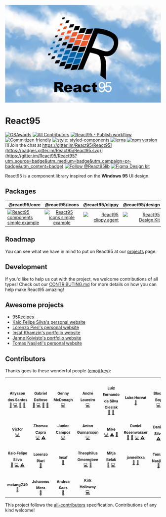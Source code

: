 ![React95 Logo](packages/design/logo/React95-clouds.png)

# React95

[![OSAwards](https://img.shields.io/badge/osawards-Fun%20side%20project%20of%20the%20year-brightgreen.svg)](https://twitter.com/ReactAmsterdam/status/1116707269956251648)
[![All Contributors](https://img.shields.io/badge/all_contributors-4-orange.svg?style=flat-square)](#contributors)
[![React95 - Publish workflow](https://github.com/React95/React95/workflows/React95%20-%20Publish%20workflow/badge.svg)](https://github.com/React95/React95/actions)
[![Commitizen friendly](https://img.shields.io/badge/commitizen-friendly-brightgreen.svg)](http://commitizen.github.io/cz-cli/)
[![style: styled-components](https://img.shields.io/badge/style-%F0%9F%92%85%20styled--components-orange.svg?colorB=daa357&colorA=db748e)](https://github.com/styled-components/styled-components)
[![lerna](https://img.shields.io/badge/maintained%20with-lerna-cc00ff.svg)](https://lerna.js.org/)
[![npm version](https://badge.fury.io/js/%40react95%2Fcore.svg)](https://www.npmjs.com/package/@react95/core)
[![Join the chat at https://gitter.im/React95/React95](https://badges.gitter.im/React95/React95.svg)](https://gitter.im/React95/React95?utm_source=badge&utm_medium=badge&utm_campaign=pr-badge&utm_content=badge)
[![Follow @React95lib](https://img.shields.io/twitter/follow/React95lib)](https://twitter.com/intent/follow?screen_name=React95lib)
[![Figma Design kit](https://img.shields.io/badge/Figma-Design%20kit-blueviolet)](https://www.figma.com/file/2cbigNitjcruBDZT12ixIq/React95-Design-Kit)

React95 is a component library inspired on the **Windows 95** UI design.

## Packages

|  @react95/core                                                                                                                                                                                                                                              |                                                                                                                @react95/icons                                                                                                                 |                                                                                                                                                                                                                 @react95/clippy |                                                                                                                                                                                                                @react95/design |
| :---------------------------------------------------------------------------------------------------------------------------------------------------------------------------------------------------------------------------------------------------------- | :-------------------------------------------------------------------------------------------------------------------------------------------------------------------------------------------------------------------------------------------: | ------------------------------------------------------------------------------------------------------------------------------------------------------------------------------------------------------------------------------: | -----------------------------------------------------------------------------------------------------------------------------------------------------------------------------------------------------------------------------: |
| [<img height="120" alt="React95 components simple example" title="React95 components simple example" src="https://raw.githubusercontent.com/React95/React95/master/assets/components.png" />](https://github.com/React95/React95/tree/master/packages/core) | [<img height="120" alt="React95 icons simple example" title="React95 icons simple example" src="https://raw.githubusercontent.com/React95/React95/master/assets/icons.png" />](https://github.com/React95/React95/tree/master/packages/icons) | [<img height="120" alt="React95 clippy agent" title="React95 clippy agent" src="https://raw.githubusercontent.com/React95/React95/master/assets/clippy.gif" />](https://github.com/React95/React95/tree/master/packages/clippy) | [<img height="120" alt="React95 Design Kit" title="React95 Design Kit" src="https://raw.githubusercontent.com/React95/React95/master/assets/designkit.png" />](https://github.com/React95/React95/tree/master/packages/design) |

## Roadmap

You can see what we have in mind to put on React95 at our [projects](https://github.com/React95/React95/projects) page.

## Development

If you'd like to help us out with the project, we welcome contributions of all types! Check out our [CONTRIBUTING.md](CONTRIBUTING.md) for more details on how you can help make React95 amazing!

## Awesome projects

- [95Recipes](https://github.com/ggdaltoso/95Recipes)
- [Kaio Felipe Silva's personal website](https://github.com/kaiofelipejs/kaiofelipejs.dev)
- [Lorenzo Pieri's personal website](https://github.com/LRNZ09/lrnz09.github.io)
- [Insaf Khamzin's portfolio website](https://github.com/InsafKhamzin/portfolio)
- [Janne Koivisto's portfolio website](https://janneilkka.com)
- [Tomas Nasjleti's personal website](https://tominasweb.com)

## Contributors

Thanks goes to these wonderful people ([emoji key](https://github.com/kentcdodds/all-contributors#emoji-key)):

<!-- ALL-CONTRIBUTORS-LIST:START - Do not remove or modify this section -->
<!-- prettier-ignore-start -->
<!-- markdownlint-disable -->
<table>
  <tr>
    <td align="center"><a href="https://allysson.me/"><img src="https://avatars1.githubusercontent.com/u/13424727?v=4?s=100" width="100px;" alt=""/><br /><sub><b>Allysson dos Santos</b></sub></a><br /><a href="https://github.com/React95/React95/commits?author=allyssonsantos" title="Documentation">📖</a> <a href="https://github.com/React95/React95/commits?author=allyssonsantos" title="Code">💻</a> <a href="#ideas-allyssonsantos" title="Ideas, Planning, & Feedback">🤔</a> <a href="https://github.com/React95/React95/pulls?q=is%3Apr+reviewed-by%3Aallyssonsantos" title="Reviewed Pull Requests">👀</a></td>
    <td align="center"><a href="https://github.com/ggdaltoso"><img src="https://avatars0.githubusercontent.com/u/6536985?v=4?s=100" width="100px;" alt=""/><br /><sub><b>Gabriel Daltoso</b></sub></a><br /><a href="https://github.com/React95/React95/commits?author=ggdaltoso" title="Documentation">📖</a> <a href="https://github.com/React95/React95/commits?author=ggdaltoso" title="Code">💻</a> <a href="#ideas-ggdaltoso" title="Ideas, Planning, & Feedback">🤔</a> <a href="https://github.com/React95/React95/pulls?q=is%3Apr+reviewed-by%3Aggdaltoso" title="Reviewed Pull Requests">👀</a></td>
    <td align="center"><a href="https://github.com/gennymcdonagh"><img src="https://avatars1.githubusercontent.com/u/25296442?v=4?s=100" width="100px;" alt=""/><br /><sub><b>Genny McDonagh</b></sub></a><br /><a href="https://github.com/React95/React95/commits?author=gennymcdonagh" title="Code">💻</a></td>
    <td align="center"><a href="https://github.com/andreloureiro"><img src="https://avatars0.githubusercontent.com/u/2106717?v=4?s=100" width="100px;" alt=""/><br /><sub><b>André Loureiro</b></sub></a><br /><a href="https://github.com/React95/React95/commits?author=andreloureiro" title="Code">💻</a></td>
    <td align="center"><a href="http://cieslak.dev"><img src="https://avatars0.githubusercontent.com/u/14146176?v=4?s=100" width="100px;" alt=""/><br /><sub><b>Luiz Fernando da Silva Cieslak</b></sub></a><br /><a href="https://github.com/React95/React95/commits?author=luizcieslak" title="Documentation">📖</a> <a href="#ideas-luizcieslak" title="Ideas, Planning, & Feedback">🤔</a></td>
    <td align="center"><a href="https://github.com/lukehorvat"><img src="https://avatars2.githubusercontent.com/u/1034878?v=4?s=100" width="100px;" alt=""/><br /><sub><b>Luke Horvat</b></sub></a><br /><a href="https://github.com/React95/React95/commits?author=lukehorvat" title="Documentation">📖</a></td>
    <td align="center"><a href="https://github.com/oddisland"><img src="https://avatars2.githubusercontent.com/u/20609161?v=4?s=100" width="100px;" alt=""/><br /><sub><b>Blood Boy</b></sub></a><br /><a href="https://github.com/React95/React95/commits?author=oddisland" title="Code">💻</a></td>
  </tr>
  <tr>
    <td align="center"><a href="https://twitter.com/HelloVictorWang"><img src="https://avatars3.githubusercontent.com/u/12963675?v=4?s=100" width="100px;" alt=""/><br /><sub><b>Victor</b></sub></a><br /><a href="https://github.com/React95/React95/commits?author=beizhedenglong" title="Code">💻</a></td>
    <td align="center"><a href="https://stackoverflow.com/users/6061376/thomaz-capra?tab=profile"><img src="https://avatars2.githubusercontent.com/u/13137325?v=4?s=100" width="100px;" alt=""/><br /><sub><b>Thomaz Capra</b></sub></a><br /><a href="https://github.com/React95/React95/commits?author=thomazcapra" title="Code">💻</a> <a href="https://github.com/React95/React95/commits?author=thomazcapra" title="Tests">⚠️</a></td>
    <td align="center"><a href="https://github.com/accuvit"><img src="https://avatars0.githubusercontent.com/u/19792530?v=4?s=100" width="100px;" alt=""/><br /><sub><b>Junior Campos</b></sub></a><br /><a href="https://github.com/React95/React95/commits?author=accuvit" title="Code">💻</a></td>
    <td align="center"><a href="http://antongunnarsson.com"><img src="https://avatars2.githubusercontent.com/u/6201720?v=4?s=100" width="100px;" alt=""/><br /><sub><b>Anton Gunnarsson</b></sub></a><br /><a href="https://github.com/React95/React95/commits?author=anton-g" title="Code">💻</a></td>
    <td align="center"><a href="http://mikegsrv.ru"><img src="https://avatars1.githubusercontent.com/u/15021175?v=4?s=100" width="100px;" alt=""/><br /><sub><b>Mike</b></sub></a><br /><a href="https://github.com/React95/React95/commits?author=mikegsrv" title="Code">💻</a> <a href="https://github.com/React95/React95/commits?author=mikegsrv" title="Tests">⚠️</a> <a href="https://github.com/React95/React95/issues?q=author%3Amikegsrv" title="Bug reports">🐛</a></td>
    <td align="center"><a href="https://twitter.com/drosenwasser"><img src="https://avatars2.githubusercontent.com/u/972891?v=4?s=100" width="100px;" alt=""/><br /><sub><b>Daniel Rosenwasser</b></sub></a><br /><a href="https://github.com/React95/React95/issues?q=author%3ADanielRosenwasser" title="Bug reports">🐛</a> <a href="https://github.com/React95/React95/commits?author=DanielRosenwasser" title="Documentation">📖</a> <a href="https://github.com/React95/React95/commits?author=DanielRosenwasser" title="Code">💻</a> <a href="https://github.com/React95/React95/commits?author=DanielRosenwasser" title="Tests">⚠️</a></td>
    <td align="center"><a href="https://github.com/ddsilva"><img src="https://avatars1.githubusercontent.com/u/755101?v=4?s=100" width="100px;" alt=""/><br /><sub><b>Daniel Silva</b></sub></a><br /><a href="https://github.com/React95/React95/commits?author=ddsilva" title="Tests">⚠️</a></td>
  </tr>
  <tr>
    <td align="center"><a href="http://kaiofelipejs.dev"><img src="https://avatars2.githubusercontent.com/u/41922744?v=4?s=100" width="100px;" alt=""/><br /><sub><b>Kaio Felipe Silva</b></sub></a><br /><a href="https://github.com/React95/React95/commits?author=kaiofelipejs" title="Documentation">📖</a> <a href="https://github.com/React95/React95/commits?author=kaiofelipejs" title="Code">💻</a> <a href="https://github.com/React95/React95/commits?author=kaiofelipejs" title="Tests">⚠️</a></td>
    <td align="center"><a href="https://lorenzopieri.dev"><img src="https://avatars2.githubusercontent.com/u/13508373?v=4?s=100" width="100px;" alt=""/><br /><sub><b>Lorenzo Pieri</b></sub></a><br /><a href="https://github.com/React95/React95/commits?author=LRNZ09" title="Documentation">📖</a></td>
    <td align="center"><a href="http://insafkhamzin.com"><img src="https://avatars3.githubusercontent.com/u/27154217?v=4?s=100" width="100px;" alt=""/><br /><sub><b>Insaf</b></sub></a><br /><a href="https://github.com/React95/React95/commits?author=InsafKhamzin" title="Documentation">📖</a></td>
    <td align="center"><a href="https://theoomoregbee.me"><img src="https://avatars3.githubusercontent.com/u/10440327?v=4?s=100" width="100px;" alt=""/><br /><sub><b>Theophilus Omoregbee</b></sub></a><br /><a href="https://github.com/React95/React95/commits?author=theoomoregbee" title="Code">💻</a> <a href="https://github.com/React95/React95/issues?q=author%3Atheoomoregbee" title="Bug reports">🐛</a></td>
    <td align="center"><a href="https://github.com/belakm"><img src="https://avatars2.githubusercontent.com/u/13392444?v=4?s=100" width="100px;" alt=""/><br /><sub><b>Mitja Belak</b></sub></a><br /><a href="https://github.com/React95/React95/issues?q=author%3Abelakm" title="Bug reports">🐛</a> <a href="https://github.com/React95/React95/commits?author=belakm" title="Code">💻</a></td>
    <td align="center"><a href="http://janneilkka.com"><img src="https://avatars3.githubusercontent.com/u/49063172?v=4?s=100" width="100px;" alt=""/><br /><sub><b>janneilkka</b></sub></a><br /><a href="#design-janneilkka" title="Design">🎨</a> <a href="#ideas-janneilkka" title="Ideas, Planning, & Feedback">🤔</a></td>
    <td align="center"><a href="http://tominasweb.com"><img src="https://avatars1.githubusercontent.com/u/32068891?v=4?s=100" width="100px;" alt=""/><br /><sub><b>Tomas Nasjleti</b></sub></a><br /><a href="https://github.com/React95/React95/commits?author=TomAndril" title="Documentation">📖</a></td>
  </tr>
  <tr>
    <td align="center"><a href="https://github.com/mctang719"><img src="https://avatars0.githubusercontent.com/u/17521191?v=4?s=100" width="100px;" alt=""/><br /><sub><b>mctang719</b></sub></a><br /><a href="https://github.com/React95/React95/issues?q=author%3Amctang719" title="Bug reports">🐛</a></td>
    <td align="center"><a href="https://github.com/JohannesMerz"><img src="https://avatars.githubusercontent.com/u/11529353?v=4?s=100" width="100px;" alt=""/><br /><sub><b>Johannes Merz</b></sub></a><br /><a href="https://github.com/React95/React95/issues?q=author%3AJohannesMerz" title="Bug reports">🐛</a></td>
    <td align="center"><a href="https://github.com/sparky-raccoon"><img src="https://avatars.githubusercontent.com/u/16033537?v=4?s=100" width="100px;" alt=""/><br /><sub><b>Andrea Saez</b></sub></a><br /><a href="https://github.com/React95/React95/issues?q=author%3Asparky-raccoon" title="Bug reports">🐛</a></td>
    <td align="center"><a href="https://github.com/kirkobyte"><img src="https://avatars.githubusercontent.com/u/6798667?v=4?s=100" width="100px;" alt=""/><br /><sub><b>Kirk Holloway</b></sub></a><br /><a href="https://github.com/React95/React95/commits?author=kirkobyte" title="Code">💻</a></td>
  </tr>
</table>

<!-- markdownlint-restore -->
<!-- prettier-ignore-end -->

<!-- ALL-CONTRIBUTORS-LIST:END -->

This project follows the [all-contributors](https://github.com/kentcdodds/all-contributors) specification. Contributions of any kind welcome!
